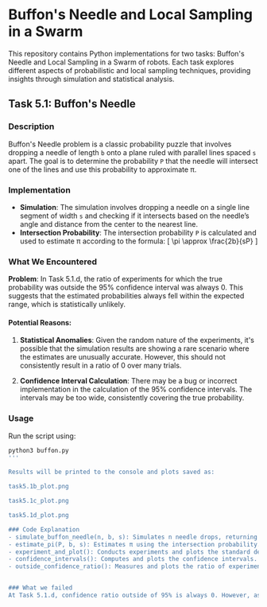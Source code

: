 # Buffon's Needle and Local Sampling in a Swarm

This repository contains Python implementations for two tasks: Buffon's Needle and Local Sampling in a Swarm of robots. Each task explores different aspects of probabilistic and local sampling techniques, providing insights through simulation and statistical analysis.

## Task 5.1: Buffon's Needle

### Description
Buffon's Needle problem is a classic probability puzzle that involves dropping a needle of length `b` onto a plane ruled with parallel lines spaced `s` apart. 
The goal is to determine the probability `P` that the needle will intersect one of the lines and use this probability to approximate π.

### Implementation
- **Simulation**: The simulation involves dropping a needle on a single line segment of width `s` and checking if it intersects based on the needle’s angle and distance from the center to the nearest line.
- **Intersection Probability**: The intersection probability `P` is calculated and used to estimate π according to the formula:
  \[
  \pi \approx \frac{2b}{sP}
  \]

### What We Encountered
**Problem**: In Task 5.1.d, the ratio of experiments for which the true probability was outside the 95% confidence interval was always 0. This suggests that the estimated probabilities always fell within the expected range, which is statistically unlikely.

#### Potential Reasons:
1. **Statistical Anomalies**: Given the random nature of the experiments, it's possible that the simulation results are showing a rare scenario where the estimates are unusually accurate. However, this should not consistently result in a ratio of 0 over many trials.

3. **Confidence Interval Calculation**: There may be a bug or incorrect implementation in the calculation of the 95% confidence intervals. The intervals may be too wide, consistently covering the true probability.

### Usage
Run the script using:
```bash
python3 buffon.py
'''

Results will be printed to the console and plots saved as:

task5.1b_plot.png

task5.1c_plot.png

task5.1d_plot.png

### Code Explanation
- simulate_buffon_needle(n, b, s): Simulates n needle drops, returning the intersection probability.
- estimate_pi(P, b, s): Estimates π using the intersection probability.
- experiment_and_plot(): Conducts experiments and plots the standard deviation.
- confidence_intervals(): Computes and plots the confidence intervals.
- outside_confidence_ratio(): Measures and plots the ratio of experiments outside the confidence interval.


### What we failed
At Task 5.1.d, confidence ratio outside of 95% is always 0. However, assuming from overall possibilities, it can't be 0.
